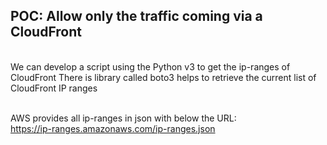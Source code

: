 ## POC: Allow only the traffic coming via a CloudFront

</br>We can develop a script using the Python v3 to get the ip-ranges of CloudFront
There is library called boto3 helps to retrieve the current list of CloudFront IP ranges

</br>AWS provides all ip-ranges in json with below the URL:
</br>https://ip-ranges.amazonaws.com/ip-ranges.json

